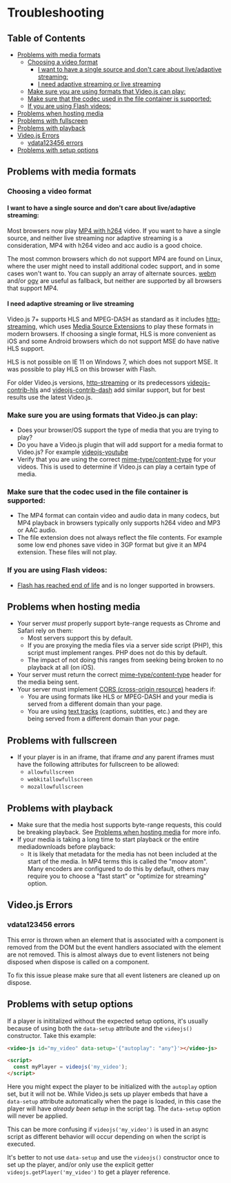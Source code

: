 # Troubleshooting

## Table of Contents

* [Problems with media formats](#problems-with-media-formats)
  * [Choosing a video format](#choosing-a-video-format)
    * [I want to have a single source and don't care about live/adaptive streaming:](#i-want-to-have-a-single-source-and-dont-care-about-liveadaptive-streaming)
    * [I need adaptive streaming or live streaming](#i-need-adaptive-streaming-or-live-streaming)
  * [Make sure you are using formats that Video.js can play:](#make-sure-you-are-using-formats-that-videojs-can-play)
  * [Make sure that the codec used in the file container is supported:](#make-sure-that-the-codec-used-in-the-file-container-is-supported)
  * [If you are using Flash videos:](#if-you-are-using-flash-videos)
* [Problems when hosting media](#problems-when-hosting-media)
* [Problems with fullscreen](#problems-with-fullscreen)
* [Problems with playback](#problems-with-playback)
* [Video.js Errors](#videojs-errors)
  * [vdata123456 errors](#vdata123456-errors)
* [Problems with setup options](#problems-with-setup-options)

## Problems with media formats

### Choosing a video format

#### I want to have a single source and don't care about live/adaptive streaming:

Most browsers now play [MP4 with h264][can-mp4] video. If you want to have a single source, and neither live streaming
nor adaptive streaming is a consideration, MP4 with h264 video and acc audio is a good choice.

The most common browsers which do not support MP4 are found on Linux, where the user might need to install additional codec support, and in some cases won't want to.
You can supply an array of alternate sources. [webm][can-webm] and/or [ogv][can-ogv] are useful as fallback, but neither are supported by all browsers that support MP4.

#### I need adaptive streaming or live streaming

Video.js 7+ supports HLS and MPEG-DASH as standard as it includes [http-streaming][http-streaming], which uses [Media Source Extensions][can-mse] to play these formats in modern browsers.
If choosing a single format, HLS is more convenient as iOS and some Android browsers which do not support MSE do have native HLS support.

HLS is not possible on IE 11 on Windows 7, which does not support MSE. It was possible to play HLS on this browser with Flash.

For older Video.js versions, [http-streaming][http-streaming] or its predecessors [videojs-contrib-hls][hls] and [videojs-contrib-dash][dash] add similar support, but for best results use the latest Video.js.

### Make sure you are using formats that Video.js can play:

* Does your browser/OS support the type of media that you are trying to play?
* Do you have a Video.js plugin that will add support for a media format to Video.js? For example [videojs-youtube][youtube]
* Verify that you are using the correct [mime-type/content-type][media-types] for your videos.
  This is used to determine if Video.js can play a certain type of media.

### Make sure that the codec used in the file container is supported:

* The MP4 format can contain video and audio data in many codecs, but MP4 playback in browsers typically only supports h264 video and MP3 or AAC audio.
* The file extension does not always reflect the file contents. For example some low end phones save video in 3GP format but give it an MP4 extension. These files will not play.

### If you are using Flash videos:

* [Flash has reached end of life][flash-eol] and is no longer supported in browsers.

## Problems when hosting media

* Your server _must_ properly support byte-range requests as Chrome and Safari rely on them:
  * Most servers support this by default.
  * If you are proxying the media files via a server side script (PHP), this script must implement ranges. PHP does not do this by default.
  * The impact of not doing this ranges from seeking being broken to no playback at all (on iOS).
* Your server must return the correct [mime-type/content-type][media-types] header for the media being sent.
* Your server must implement [CORS (cross-origin resource)][cors] headers if:
  * You are using formats like HLS or MPEG-DASH and your media is served from a different domain than your page.
  * You are using [text tracks][text-tracks] (captions, subtitles, etc.) and they are being served from a different domain than your page.

## Problems with fullscreen

* If your player is in an iframe, that iframe _and_ any parent iframes must have the following attributes for fullscreen to be allowed:
  * `allowfullscreen`
  * `webkitallowfullscreen`
  * `mozallowfullscreen`

## Problems with playback

* Make sure that the media host supports byte-range requests, this could be breaking playback. See [Problems when hosting media][hosting-media] for more info.
* If your media is taking a long time to start playback or the entire mediadownloads before playback:
  * It is likely that metadata for the media has not been included at the start of the media. In MP4 terms this is called
    the "moov atom". Many encoders are configured to do this by default, others may require you to choose
    a "fast start" or "optimize for streaming" option.

## Video.js Errors

### vdata123456 errors

This error is thrown when an element that is associated with a component is removed
from the DOM but the event handlers associated with the element are not removed. This
is almost always due to event listeners not being disposed when dispose is called on
a component.

To fix this issue please make sure that all event listeners are cleaned up on dispose.

## Problems with setup options

If a player is inititalized without the expected setup options, it's usually because of using both the `data-setup` attribute and the `videojs()` constructor. Take this example:

```html
<video-js id="my_video" data-setup='{"autoplay": "any"}'></video-js>

<script>
  const myPlayer = videojs('my_video');
</script>
```

Here you might expect the player to be initialized with the `autoplay` option set, but it will not be. While Video.js sets up player embeds that have a `data-setup` attribute automatically when the page is loaded, in this case the player will have _already been setup_ in the script tag. The `data-setup` option will never be applied.

This can be more confusing if `videojs('my_video')` is used in an async script as different behavior will occur depending on when the script is executed.

It's better to not use `data-setup` and use the `videojs()` constructor once to set up the player, and/or only use the explicit getter `videojs.getPlayer('my_video')` to get a player reference.

[hosting-media]: #problems-when-hosting-media

[text-tracks]: /docs/guides/text-tracks.md

[hls]: https://github.com/videojs/videojs-contrib-hls

[dash]: https://github.com/videojs/videojs-contrib-dash

[http-streaming]: https://github.com/videojs/http-streaming

[youtube]: https://github.com/videojs/videojs-youtube

[media-types]: https://www.iana.org/assignments/media-types/media-types.xhtml#video

[cors]: https://enable-cors.org/

[can-mp4]: https://caniuse.com/#feat=mpeg4

[can-webm]: https://caniuse.com/#feat=webm

[can-ogv]: https://caniuse.com/#feat=ogv

[can-mse]: https://caniuse.com/#feat=mediasource

[flash-eol]: https://www.adobe.com/products/flashplayer/end-of-life.html

